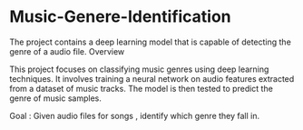 # Music-Genere-Identification
The project contains a deep learning model that is capable of detecting the genre of a audio file. 
Overview

This project focuses on classifying music genres using deep learning techniques. It involves training a neural network on audio features extracted from a dataset of music tracks. The model is then tested to predict the genre of music samples.

Goal : Given audio files for songs , identify which genre they fall in.
